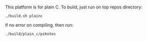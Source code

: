 This platform is for plain C.
To build, just run on top repos directory:
~~~
./build.sh plainc
~~~

If no error on compiling, then run:
~~~
./build/plain_c/pikotes
~~~
